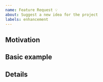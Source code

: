 ```yaml
---
name: Feature Request 💡
about: Suggest a new idea for the project
labels: enhancement
---
```


## Motivation

<!-- Brief explanation of the feature through use cases. -->

## Basic example

<!-- If the proposal involves a new or changed API, include a basic code example. Omit this section if it's not applicable. -->

## Details

<!-- Any additional details (e.g. implementation ideas). Please use custom headings for longer sections. -->
